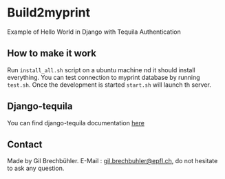 # Build2myprint
Example of Hello World in Django with Tequila Authentication


## How to make it work
Run `install_all.sh` script on a ubuntu machine nd it should install everything.
You can test connection to myprint database by running `test.sh`.
Once the development is started `start.sh` will launch th server.


## Django-tequila

You can find django-tequila documentation [here](https://pypi.python.org/pypi/django-tequila/2.1.7)


## Contact
Made by Gil Brechbühler. E-Mail : gil.brechbuhler@epfl.ch, do not hesitate to ask any question.
